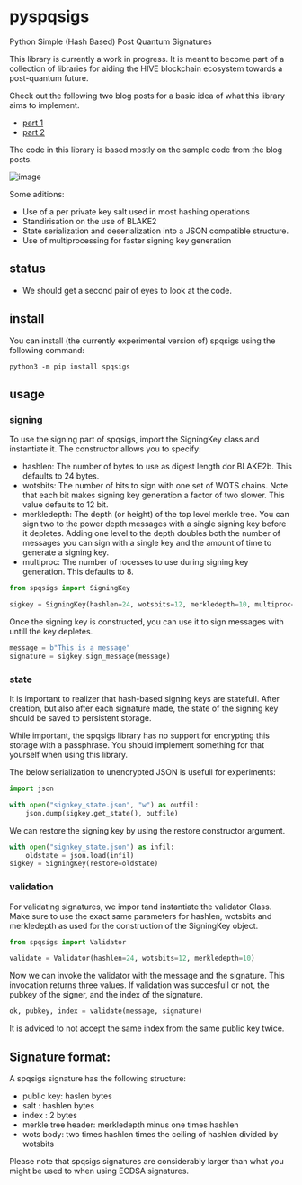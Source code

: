 # pyspqsigs
Python Simple (Hash Based) Post Quantum Signatures

This library is currently a work in progress. It is meant to become part of a collection of libraries for aiding the HIVE blockchain ecosystem towards a post-quantum future.

Check out the following two blog posts for a basic idea of what this library aims to implement.

* [part 1](https://hive.blog/hive-161707/@pibara/a-practical-introduction-into-hash-based-signatures-using-python-part-one)
* [part 2](https://hive.blog/hive-161707/@pibara/a-practical-introduction-into-hash-based-signatures-using-python-part-two)

The code in this library is based mostly on the sample code from the blog posts.

![image](https://user-images.githubusercontent.com/289546/114308898-ab79b300-9ae5-11eb-99bb-c4603b1a07f3.png)


Some aditions:

* Use of a per private key salt used in most hashing operations
* Standirisation on the use of BLAKE2
* State serialization and deserialization into a JSON compatible structure.
* Use of multiprocessing for faster signing key generation

## status

* We should get a second pair of eyes to look at the code.

## install

You can install (the currently experimental version of) spqsigs using the following command:

```
python3 -m pip install spqsigs
```

## usage

### signing

To use the signing part of spqsigs, import the SigningKey class and instantiate it.
The constructor allows you to specify:

* hashlen: The number of bytes to use as digest length dor BLAKE2b. This defaults to 24 bytes.
* wotsbits: The number of bits to sign with one set of WOTS chains. Note that each bit makes signing key generation a factor of two slower. This value defaults to 12 bit.
* merkledepth: The depth (or height) of the top level merkle tree. You can sign two to the power depth messages with a single signing key before it depletes. Adding one level to the depth doubles both the number of messages you can sign with a single key and the amount of time to generate a signing key.
* multiproc: The number of rocesses to use during signing key generation. This defaults to 8.
            
```python
from spqsigs import SigningKey

sigkey = SigningKey(hashlen=24, wotsbits=12, merkledepth=10, multiproc=4)
```

Once the signing key is constructed, you can use it to sign messages with untill the key depletes.

```python
message = b"This is a message"
signature = sigkey.sign_message(message)
```

### state

It is important to realizer that hash-based signing keys are statefull. After creation, but also after each signature made, the state of the signing key should be saved to persistent storage. 

While important, the spqsigs library has no support for encrypting this storage with a passphrase. You should implement something for that yourself when using this library.

The below serialization to unencrypted JSON is usefull for experiments: 

```python
import json

with open("signkey_state.json", "w") as outfil:
    json.dump(sigkey.get_state(), outfile)
```

We can restore the signing key by using the restore constructor argument.
```python
with open("signkey_state.json") as infil:
    oldstate = json.load(infil)
sigkey = SigningKey(restore=oldstate)
````

### validation

For validating signatures, we impor tand instantiate the validator Class.
Make sure to use the exact same parameters for hashlen, wotsbits and merkledepth as used for the 
construction of the SigningKey object.

```python
from spqsigs import Validator

validate = Validator(hashlen=24, wotsbits=12, merkledepth=10)
```

Now we can invoke the validator with the message and the signature. This invocation returns three values. If validation was succesfull or not, the pubkey of the signer, and the index of the signature.

```python
ok, pubkey, index = validate(message, signature)
```

It is adviced to not accept the same index from the same public key twice.

## Signature format:

A spqsigs signature has the following structure:

* public key: haslen bytes
* salt : hashlen bytes
* index : 2 bytes
* merkle tree header: merkledepth minus one times hashlen
* wots body: two times hashlen times the ceiling of hashlen divided by wotsbits

Please note that spqsigs signatures are considerably larger than what you might be used to when using ECDSA signatures. 
